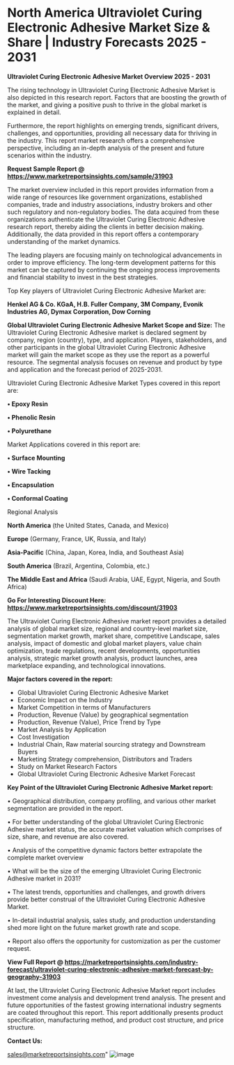  # North America Ultraviolet Curing Electronic Adhesive Market Size & Share | Industry Forecasts 2025 - 2031

<Strong> Ultraviolet Curing Electronic Adhesive Market Overview 2025 - 2031</strong>

The rising technology in Ultraviolet Curing Electronic Adhesive Market is also depicted in this research report. Factors that are boosting the growth of the market, and giving a positive push to thrive in the global market is explained in detail.

Furthermore, the report highlights on emerging trends, significant drivers, challenges, and opportunities, providing all necessary data for thriving in the industry. This report market research offers a comprehensive perspective, including an in-depth analysis of the present and future scenarios within the industry.

<strong>Request Sample Report @ <a href=https://www.marketreportsinsights.com/sample/31903>https://www.marketreportsinsights.com/sample/31903</a></strong>

The market overview included in this report provides information from a wide range of resources like government organizations, established companies, trade and industry associations, industry brokers and other such regulatory and non-regulatory bodies. The data acquired from these organizations authenticate the Ultraviolet Curing Electronic Adhesive research report, thereby aiding the clients in better decision making. Additionally, the data provided in this report offers a contemporary understanding of the market dynamics.

The leading players are focusing mainly on technological advancements in order to improve efficiency. The long-term development patterns for this market can be captured by continuing the ongoing process improvements and financial stability to invest in the best strategies.

Top Key players of Ultraviolet Curing Electronic Adhesive Market are:

<strong>Henkel AG & Co. KGaA, H.B. Fuller Company, 3M Company, Evonik Industries AG, Dymax Corporation, Dow Corning</strong>

<strong><b>Global Ultraviolet Curing Electronic Adhesive Market Scope and Size:</b></strong>
The Ultraviolet Curing Electronic Adhesive market is declared segment by company, region (country), type, and application. Players, stakeholders, and other participants in the global Ultraviolet Curing Electronic Adhesive market will gain the market scope as they use the report as a powerful resource. The segmental analysis focuses on revenue and product by type and application and the forecast period of 2025-2031.

Ultraviolet Curing Electronic Adhesive Market Types covered in this report are:

<strong>• Epoxy Resin

• Phenolic Resin

• Polyurethane</strong>

Market Applications covered in this report are:

<strong>• Surface Mounting

• Wire Tacking

• Encapsulation

• Conformal Coating</strong> 

Regional Analysis

<strong>North America</strong> (the United States, Canada, and Mexico)

<strong>Europe</strong> (Germany, France, UK, Russia, and Italy)

<strong>Asia-Pacific</strong> (China, Japan, Korea, India, and Southeast Asia)

<strong>South America</strong> (Brazil, Argentina, Colombia, etc.)

<strong>The Middle East and Africa</strong> (Saudi Arabia, UAE, Egypt, Nigeria, and South Africa)

<strong>Go For Interesting Discount Here: <a href=https://www.marketreportsinsights.com/discount/31903>https://www.marketreportsinsights.com/discount/31903</a></strong>

The Ultraviolet Curing Electronic Adhesive market report provides a detailed analysis of global market size, regional and country-level market size, segmentation market growth, market share, competitive Landscape, sales analysis, impact of domestic and global market players, value chain optimization, trade regulations, recent developments, opportunities analysis, strategic market growth analysis, product launches, area marketplace expanding, and technological innovations.

<strong><b>Major factors covered in the report:</b></strong>
<ul>
  <li>Global Ultraviolet Curing Electronic Adhesive Market </li>
  <li>Economic Impact on the Industry</li>
  <li>Market Competition in terms of Manufacturers</li>
  <li>Production, Revenue (Value) by geographical segmentation</li>
  <li>Production, Revenue (Value), Price Trend by Type</li>
  <li>Market Analysis by Application</li>
  <li>Cost Investigation</li>
  <li>Industrial Chain, Raw material sourcing strategy and Downstream Buyers</li>
  <li>Marketing Strategy comprehension, Distributors and Traders</li>
  <li>Study on Market Research Factors</li>
  <li>Global Ultraviolet Curing Electronic Adhesive Market Forecast</li>
</ul>

<strong><b>Key Point of the Ultraviolet Curing Electronic Adhesive Market report:</b></strong>

• Geographical distribution, company profiling, and various other market segmentation are provided in the report.

• For better understanding of the global Ultraviolet Curing Electronic Adhesive market status, the accurate market valuation which comprises of size, share, and revenue are also covered.

• Analysis of the competitive dynamic factors better extrapolate the complete market overview

• What will be the size of the emerging Ultraviolet Curing Electronic Adhesive market in 2031?

• The latest trends, opportunities and challenges, and growth drivers provide better construal of the Ultraviolet Curing Electronic Adhesive Market.

• In-detail industrial analysis, sales study, and production understanding shed more light on the future market growth rate and scope.

• Report also offers the opportunity for customization as per the customer request.

<strong><b>View Full Report @ <a href=https://marketreportsinsights.com/industry-forecast/ultraviolet-curing-electronic-adhesive-market-forecast-by-geography-31903>https://marketreportsinsights.com/industry-forecast/ultraviolet-curing-electronic-adhesive-market-forecast-by-geography-31903</a></b></strong>


At last, the Ultraviolet Curing Electronic Adhesive Market report includes investment come analysis and development trend analysis. The present and future opportunities of the fastest growing international industry segments are coated throughout this report. This report additionally presents product specification, manufacturing method, and product cost structure, and price structure.

<strong>Contact Us:</strong>

sales@marketreportsinsights.com"
![image](https://github.com/user-attachments/assets/0ace2609-34c7-47e4-b25a-c4d3afe2ea2c)

